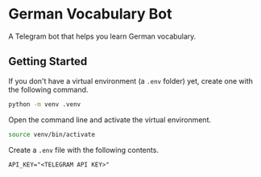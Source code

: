 # German Vocabulary Bot

A Telegram bot that helps you learn German vocabulary.

## Getting Started

If you don't have a virtual environment (a `.env` folder) yet, create one with the following command.

```bash
python -m venv .venv 
```

Open the command line and activate the virtual environment.

```bash
source venv/bin/activate
```

Create a `.env` file with the following contents.

```
API_KEY="<TELEGRAM API KEY>"
```
